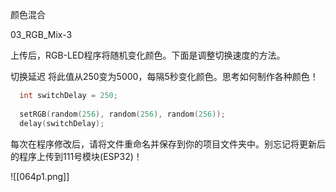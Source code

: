 颜色混合

03_RGB_Mix-3

上传后，RGB-LED程序将随机变化颜色。下面是调整切换速度的方法。

切换延迟
将此值从250变为5000，每隔5秒变化颜色。思考如何制作各种颜色！

```c
  int switchDelay = 250;
  
  setRGB(random(256), random(256), random(256));
  delay(switchDelay);
```

每次在程序修改后，请将文件重命名并保存到你的项目文件夹中。别忘记将更新后的程序上传到111号模块(ESP32)！

![[064p1.png]]